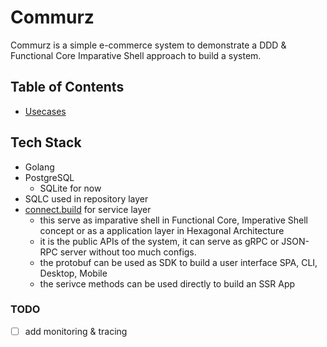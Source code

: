 # Commurz
Commurz is a simple e-commerce system to demonstrate a DDD & Functional Core Imparative Shell approach to build a system.

## Table of Contents
- [Usecases](docs/Usecase.md)

## Tech Stack
- Golang
- PostgreSQL
    - SQLite for now
- SQLC used in repository layer
- [connect.build](https://connect.build/) for service layer
    - this serve as imparative shell in Functional Core, Imperative Shell concept
    or as a application layer in Hexagonal Architecture
    - it is the public APIs of the system, it can serve as gRPC or JSON-RPC server without too much configs.
    - the protobuf can be used as SDK to build a user interface SPA, CLI, Desktop, Mobile
    - the serivce methods can be used directly to build an SSR App

### TODO
- [ ] add monitoring & tracing